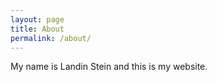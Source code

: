 ```yaml
---
layout: page
title: About
permalink: /about/
---
```


My name is Landin Stein and this is my website.
